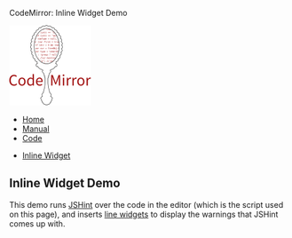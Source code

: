 CodeMirror: Inline Widget Demo

[<img src="../doc/logo.png" id="logo" />](http://codemirror.net)

-   [Home](../index.html)
-   [Manual](../doc/manual.html)
-   [Code](https://github.com/marijnh/codemirror)

<!-- -->

-   <a href="#" class="active">Inline Widget</a>

Inline Widget Demo
------------------

This demo runs [JSHint](http://jshint.com) over the code in the editor (which is the script used on this page), and inserts [line widgets](../doc/manual.html#addLineWidget) to display the warnings that JSHint comes up with.
